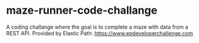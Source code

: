 # maze-runner-code-challange
A coding challange where the goal is to complete a maze with data from a REST API. Provided by Elastic Path: https://www.epdeveloperchallenge.com

